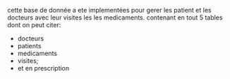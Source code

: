 cette base de donnée a ete implementées pour gerer les patient et les docteurs avec leur visites les les medicaments. contenant en tout 5 tables dont on peut citer:
- docteurs
- patients
- medicaments
- visites;
- et en prescription
